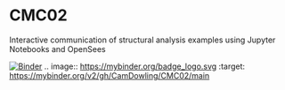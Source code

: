 # CMC02
Interactive communication of structural analysis examples using Jupyter Notebooks and OpenSees

[![Binder](https://mybinder.org/badge_logo.svg)](https://mybinder.org/v2/gh/CamDowling/CMC02/main)
.. image:: https://mybinder.org/badge_logo.svg
 :target: https://mybinder.org/v2/gh/CamDowling/CMC02/main
